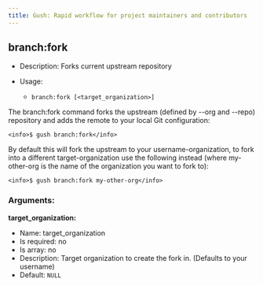 ```yaml
---
title: Gush: Rapid workflow for project maintainers and contributors
---
```

branch:fork
-----------

* Description: Forks current upstream repository
* Usage:

  * `branch:fork [<target_organization>]`

The <info>branch:fork</info> command forks the upstream (defined by --org and --repo) repository
and adds the remote to your local Git configuration:

    <info>$ gush branch:fork</info>

By default this will fork the upstream to your username-organization, to fork into a different
target-organization use the following instead (where my-other-org is the name of the organization
you want to fork to):

    <info>$ gush branch:fork my-other-org</info>


### Arguments:

**target_organization:**

* Name: target_organization
* Is required: no
* Is array: no
* Description: Target organization to create the fork in. (Defaults to your username)
* Default: `NULL`
